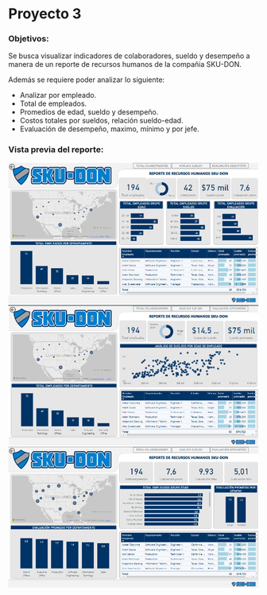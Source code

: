 # Proyecto 3

### Objetivos:

Se busca visualizar indicadores de colaboradores, sueldo y desempeño a manera de un reporte de recursos humanos de la compañia SKU-DON.

Además se requiere poder analizar lo siguiente:
- Analizar por empleado.
- Total de empleados.
- Promedios de edad, sueldo y desempeño.
- Costos totales por sueldos, relación sueldo-edad.
- Evaluación de desempeño, maximo, mínimo y por jefe.

### Vista previa del reporte:
![](https://github.com/Roberto-Mera/Power-Bi/blob/main/Proyectos_Curso_Power%20BI/3.%20Reporte_Recursos_Humanos/Proyecto3_1.png)
![](https://github.com/Roberto-Mera/Power-Bi/blob/main/Proyectos_Curso_Power%20BI/3.%20Reporte_Recursos_Humanos/Proyecto3_2.png)
![](https://github.com/Roberto-Mera/Power-Bi/blob/main/Proyectos_Curso_Power%20BI/3.%20Reporte_Recursos_Humanos/Proyecto3_3.png)
